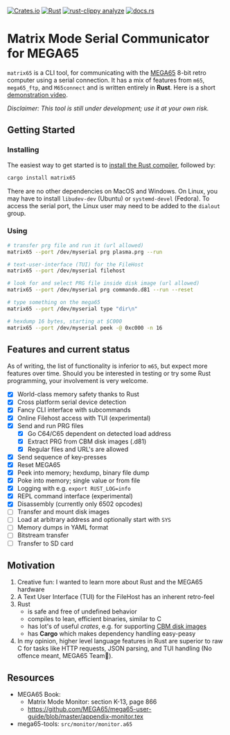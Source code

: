 [![Crates.io](https://img.shields.io/crates/v/matrix65)](https://crates.io/crates/matrix65)
[![Rust](https://github.com/mlund/matrix65/actions/workflows/rust.yml/badge.svg)](https://github.com/mlund/matrix65/actions/workflows/rust.yml)
[![rust-clippy analyze](https://github.com/mlund/matrix65/actions/workflows/rust-clippy.yml/badge.svg)](https://github.com/mlund/matrix65/actions/workflows/rust-clippy.yml)
[![docs.rs](https://img.shields.io/docsrs/matrix65)](https://docs.rs/matrix65/latest/matrix65)

# Matrix Mode Serial Communicator for MEGA65

`matrix65` is a CLI tool, for communicating with the [MEGA65](https://mega65.org/)
8-bit retro computer using a serial connection.
It has a mix of features from `m65`, `mega65_ftp`, and `M65connect` and is written entirely in **Rust**.
Here is a short [demonstration video](https://www.youtube.com/watch?v=dUvXLtUUC-Y).

_Disclaimer: This tool is still under development; use it at your own risk._

## Getting Started

### Installing

The easiest way to get started is to [install the Rust compiler](https://www.rust-lang.org/tools/install), followed by:

~~~ bash
cargo install matrix65
~~~

There are no other dependencies on MacOS and Windows.
On Linux, you may have to install `libudev-dev` (Ubuntu) or `systemd-devel` (Fedora).
To access the serial port, the Linux user may need to be added to the `dialout` group.

### Using

~~~ bash
# transfer prg file and run it (url allowed)
matrix65 --port /dev/myserial prg plasma.prg --run

# text-user-interface (TUI) for the FileHost
matrix65 --port /dev/myserial filehost 

# look for and select PRG file inside disk image (url allowed)
matrix65 --port /dev/myserial prg commando.d81 --run --reset

# type something on the mega65
matrix65 --port /dev/myserial type "dir\n"

# hexdump 16 bytes, starting at $C000
matrix65 --port /dev/myserial peek -@ 0xc000 -n 16
~~~

## Features and current status

As of writing, the list of functionality is inferior to `m65`, but
expect more features over time.
Should you be interested in testing or try some Rust programming,
your involvement is very welcome.

- [x] World-class memory safety thanks to Rust
- [x] Cross platform serial device detection
- [x] Fancy CLI interface with subcommands
- [x] Online Filehost access with TUI (experimental)
- [x] Send and run PRG files
  - [x] Go C64/C65 dependent on detected load address
  - [x] Extract PRG from CBM disk images (.d81)
  - [x] Regular files and URL's are allowed
- [x] Send sequence of key-presses
- [x] Reset MEGA65
- [x] Peek into memory; hexdump, binary file dump
- [x] Poke into memory; single value or from file
- [x] Logging with e.g. `export RUST_LOG=info`
- [x] REPL command interface (experimental)
- [x] Disassembly (currently only 6502 opcodes)
- [ ] Transfer and mount disk images
- [ ] Load at arbitrary address and optionally start with `SYS`
- [ ] Memory dumps in YAML format
- [ ] Bitstream transfer
- [ ] Transfer to SD card

## Motivation

1. Creative fun: I wanted to learn more about Rust and the MEGA65 hardware
2. A Text User Interface (TUI) for the FileHost has an inherent retro-feel
3. Rust
   - is safe and free of undefined behavior
   - compiles to lean, efficient binaries, similar to C
   - has lot's of useful _crates_, e.g. for supporting [CBM disk images](https://crates.io/crates/cbm)
   - has **Cargo** which makes dependency handling easy-peasy
4. In my opinion, higher level language features in Rust are superior to raw C for tasks like
   HTTP requests, JSON parsing, and TUI handling (No offence meant, MEGA65 Team🖖).

## Resources

- MEGA65 Book:
  - Matrix Mode Monitor: section K-13, page 866
  - https://github.com/MEGA65/mega65-user-guide/blob/master/appendix-monitor.tex
- mega65-tools: `src/monitor/monitor.a65`
